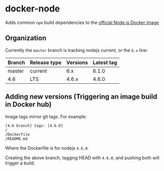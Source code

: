 # docker-node
Adds common `npm` build dependencies to the [official Node.js Docker image](https://hub.docker.com/r/library/node/)

## Organization
Currently the `master` branch is tracking nodejs current, or the `6.x` line:

| Branch | Release type | Versions | Latest tag |
| ------ | ------------ | -------- | ---------- |
| master | current      | 6.x      | 6.1.0      |
| 4.6    | LTS          | 4.6.x    | 4.6.0      |

## Adding new versions (Triggering an image build in Docker hub)
Image tags mirror git tags.  For example:

```
[4.6 branch] tags: [4.6.0]
/
/Dockerfile
/README.md
```
Where the Dockerfile is for nodejs `4.6.0`.

Creating the above branch, tagging HEAD with `4.6.0`, and pushing both will trigger a build.
